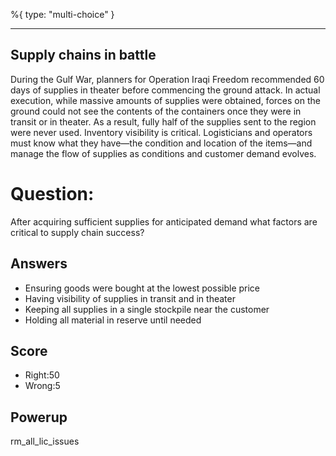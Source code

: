 %{
 type: "multi-choice"
}

---
## Supply chains in battle
During the Gulf War, planners for Operation Iraqi Freedom
recommended 60 days of supplies in theater before commencing the ground attack.
In actual execution, while massive amounts of supplies were obtained,
forces on the ground could not see the contents of the containers
once they were in transit or in theater.
As a result, fully half of the supplies sent to the region were never used.
Inventory visibility is critical.
Logisticians and operators must know what they have—the condition
and location of the items—and manage the flow of supplies
as conditions and customer demand evolves.

# Question:
After acquiring sufficient supplies for anticipated demand what factors are critical to supply chain success?

## Answers
- Ensuring goods were bought at the lowest possible price
- Having visibility of supplies in transit and in theater
- Keeping all supplies in a single stockpile near the customer
- Holding all material in reserve until needed


## Score
- Right:50
- Wrong:5

## Powerup
rm_all_lic_issues
